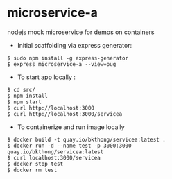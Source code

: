 # microservice-a
nodejs mock microservice for demos on containers


- Initial scaffolding via express generator:
```
$ sudo npm install -g express-generator
$ express microservice-a --view=pug
```

- To start app locally :
```
$ cd src/
$ npm install
$ npm start
$ curl http://localhost:3000
$ curl http://localhost:3000/servicea
```

- To containerize and run image locally
```
$ docker build -t quay.io/bkthong/servicea:latest .
$ docker run -d --name test -p 3000:3000 quay.io/bkthong/servicea:latest
$ curl localhost:3000/servicea
$ docker stop test
$ docker rm test
```